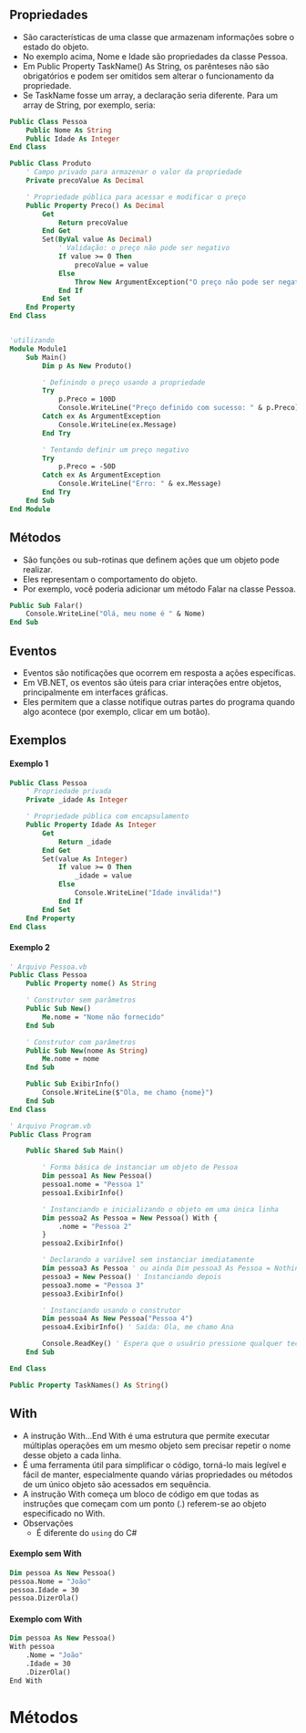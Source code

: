 ## Propriedades

- São características de uma classe que armazenam informações sobre o estado do objeto. 
- No exemplo acima, Nome e Idade são propriedades da classe Pessoa.
- Em Public Property TaskName() As String, os parênteses não são obrigatórios e podem ser omitidos sem alterar o funcionamento da propriedade.
- Se TaskName fosse um array, a declaração seria diferente. Para um array de String, por exemplo, seria:

~~~vb
Public Class Pessoa
    Public Nome As String
    Public Idade As Integer
End Class
~~~

~~~vb
Public Class Produto
    ' Campo privado para armazenar o valor da propriedade
    Private precoValue As Decimal

    ' Propriedade pública para acessar e modificar o preço
    Public Property Preco() As Decimal
        Get
            Return precoValue
        End Get
        Set(ByVal value As Decimal)
            ' Validação: o preço não pode ser negativo
            If value >= 0 Then
                precoValue = value
            Else
                Throw New ArgumentException("O preço não pode ser negativo.")
            End If
        End Set
    End Property
End Class


'utilizando
Module Module1
    Sub Main()
        Dim p As New Produto()

        ' Definindo o preço usando a propriedade
        Try
            p.Preco = 100D
            Console.WriteLine("Preço definido com sucesso: " & p.Preco)
        Catch ex As ArgumentException
            Console.WriteLine(ex.Message)
        End Try

        ' Tentando definir um preço negativo
        Try
            p.Preco = -50D
        Catch ex As ArgumentException
            Console.WriteLine("Erro: " & ex.Message)
        End Try
    End Sub
End Module
~~~

## Métodos

- São funções ou sub-rotinas que definem ações que um objeto pode realizar. 
- Eles representam o comportamento do objeto. 
- Por exemplo, você poderia adicionar um método Falar na classe Pessoa.

~~~vb
Public Sub Falar()
    Console.WriteLine("Olá, meu nome é " & Nome)
End Sub
~~~

## Eventos

- Eventos são notificações que ocorrem em resposta a ações específicas. 
- Em VB.NET, os eventos são úteis para criar interações entre objetos, principalmente em interfaces gráficas. 
- Eles permitem que a classe notifique outras partes do programa quando algo acontece (por exemplo, clicar em um botão).

## Exemplos

#### Exemplo 1

~~~vb
Public Class Pessoa
    ' Propriedade privada
    Private _idade As Integer

    ' Propriedade pública com encapsulamento
    Public Property Idade As Integer
        Get
            Return _idade
        End Get
        Set(value As Integer)
            If value >= 0 Then
                _idade = value
            Else
                Console.WriteLine("Idade inválida!")
            End If
        End Set
    End Property
End Class
~~~

#### Exemplo 2

~~~vb
' Arquivo Pessoa.vb
Public Class Pessoa
    Public Property nome() As String

    ' Construtor sem parâmetros
    Public Sub New()
        Me.nome = "Nome não fornecido"
    End Sub

    ' Construtor com parâmetros
    Public Sub New(nome As String)
        Me.nome = nome
    End Sub

    Public Sub ExibirInfo()
        Console.WriteLine($"Ola, me chamo {nome}")
    End Sub
End Class
~~~

~~~vb
' Arquivo Program.vb
Public Class Program

    Public Shared Sub Main()

        ' Forma básica de instanciar um objeto de Pessoa
        Dim pessoa1 As New Pessoa()
        pessoa1.nome = "Pessoa 1"
        pessoa1.ExibirInfo()

        ' Instanciando e inicializando o objeto em uma única linha
        Dim pessoa2 As Pessoa = New Pessoa() With {
            .nome = "Pessoa 2"
        }
        pessoa2.ExibirInfo()

        ' Declarando a variável sem instanciar imediatamente
        Dim pessoa3 As Pessoa ' ou ainda Dim pessoa3 As Pessoa = Nothing
        pessoa3 = New Pessoa() ' Instanciando depois
        pessoa3.nome = "Pessoa 3"
        pessoa3.ExibirInfo()

        ' Instanciando usando o construtor
        Dim pessoa4 As New Pessoa("Pessoa 4")
        pessoa4.ExibirInfo() ' Saída: Ola, me chamo Ana

        Console.ReadKey() ' Espera que o usuário pressione qualquer tecla para continuar
    End Sub

End Class
~~~

~~~vb
Public Property TaskNames() As String()
~~~

## With

- A instrução With...End With é uma estrutura que permite executar múltiplas operações em um mesmo objeto sem precisar repetir o nome desse objeto a cada linha.
- É uma ferramenta útil para simplificar o código, torná-lo mais legível e fácil de manter, especialmente quando várias propriedades ou métodos de um único objeto são acessados em sequência.
- A instrução With começa um bloco de código em que todas as instruções que começam com um ponto (.) referem-se ao objeto especificado no With.
- Observações
    - É diferente do ```using``` do C#

#### Exemplo sem With

~~~vb
Dim pessoa As New Pessoa()
pessoa.Nome = "João"
pessoa.Idade = 30
pessoa.DizerOla()
~~~

#### Exemplo com With

~~~vb
Dim pessoa As New Pessoa()
With pessoa
    .Nome = "João"
    .Idade = 30
    .DizerOla()
End With
~~~

# Métodos

